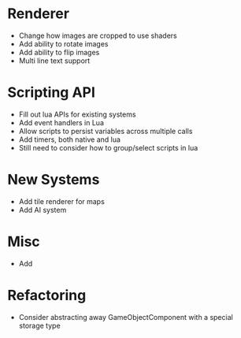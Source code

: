 # Renderer
* Change how images are cropped to use shaders
* Add ability to rotate images
* Add ability to flip images
* Multi line text support

# Scripting API
* Fill out lua APIs for existing systems
* Add event handlers in Lua
* Allow scripts to persist variables across multiple calls
* Add timers, both native and lua
* Still need to consider how to group/select scripts in lua

# New Systems
* Add tile renderer for maps
* Add AI system

# Misc
* Add

# Refactoring
* Consider abstracting away GameObjectComponent with a special storage type

